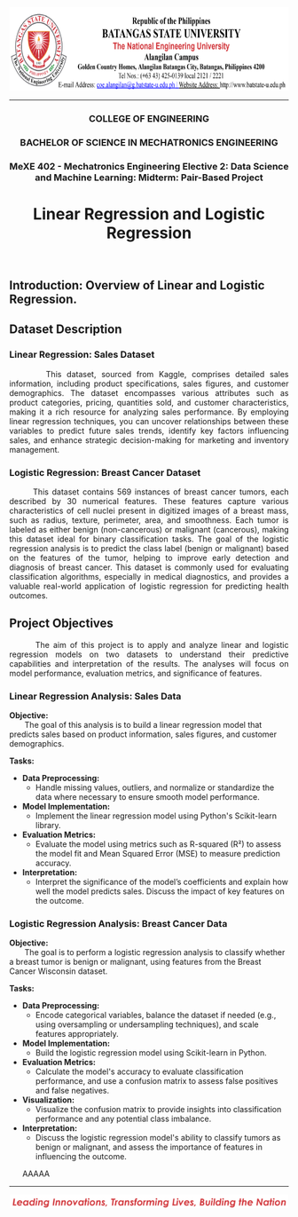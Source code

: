<p align="center">
  <img src=https://github.com/limwelwel/PICTURES-AND-GIF/blob/45690003adbaf80745de882b8ec46f450184efbc/midterm%20electives/1.png alt=Bsu style="height: 150px;">
  <hr>
<h3 align="center">COLLEGE OF ENGINEERING</h3>
<h3 align="center">BACHELOR OF SCIENCE IN MECHATRONICS ENGINEERING</h3>
<h3 align="center">MeXE 402 - Mechatronics Engineering Elective 2: Data Science and Machine Learning: Midterm: Pair-Based Project</h3>
<h1 align="center"> Linear Regression and Logistic Regression </h1> 
<br>

## Introduction: Overview of Linear and Logistic Regression.

## Dataset Description
### Linear Regression: Sales Dataset
<p align="justify">
&nbsp;&nbsp;&nbsp;&nbsp;&nbsp;&nbsp; This dataset, sourced from Kaggle, comprises detailed sales information, including product specifications, sales figures, and customer demographics. The dataset encompasses various attributes such as product categories, pricing, quantities sold, and customer characteristics, making it a rich resource for analyzing sales performance. By employing linear regression techniques, you can uncover relationships between these variables to predict future sales trends, identify key factors influencing sales, and enhance strategic decision-making for marketing and inventory management.

### Logistic Regression: Breast Cancer Dataset
<p align="justify">
&nbsp;&nbsp;&nbsp;&nbsp;&nbsp;&nbsp; This dataset contains 569 instances of breast cancer tumors, each described by 30 numerical features. These features capture various characteristics of cell nuclei present in digitized images of a breast mass, such as radius, texture, perimeter, area, and smoothness. Each tumor is labeled as either benign (non-cancerous) or malignant (cancerous), making this dataset ideal for binary classification tasks. The goal of the logistic regression analysis is to predict the class label (benign or malignant) based on the features of the tumor, helping to improve early detection and diagnosis of breast cancer.
This dataset is commonly used for evaluating classification algorithms, especially in medical diagnostics, and provides a valuable real-world application of logistic regression for predicting health outcomes.

## Project Objectives
<p align="justify"> 
&nbsp;&nbsp;&nbsp;&nbsp;&nbsp;&nbsp; The aim of this project is to apply and analyze linear and logistic regression models on two datasets to understand their predictive capabilities and interpretation of the results. The analyses will focus on model performance, evaluation metrics, and significance of features.

### Linear Regression Analysis: Sales Data
**Objective:**  
&nbsp;&nbsp;&nbsp;&nbsp;&nbsp;&nbsp; The goal of this analysis is to build a linear regression model that predicts sales based on product information, sales figures, and customer demographics.

**Tasks:**
- **Data Preprocessing:**  
   - Handle missing values, outliers, and normalize or standardize the data where necessary to ensure smooth model performance.
- **Model Implementation:**  
   - Implement the linear regression model using Python's Scikit-learn library.
- **Evaluation Metrics:**  
   - Evaluate the model using metrics such as R-squared (R²) to assess the model fit and Mean Squared Error (MSE) to measure prediction accuracy.
- **Interpretation:**  
   - Interpret the significance of the model’s coefficients and explain how well the model predicts sales. Discuss the impact of key features on the outcome.
 
### Logistic Regression Analysis: Breast Cancer Data
 **Objective:**  
&nbsp;&nbsp;&nbsp;&nbsp;&nbsp;&nbsp; The goal is to perform a logistic regression analysis to classify whether a breast tumor is benign or malignant, using features from the Breast Cancer Wisconsin dataset.

**Tasks:**
- **Data Preprocessing:**  
   - Encode categorical variables, balance the dataset if needed (e.g., using oversampling or undersampling techniques), and scale features appropriately.
- **Model Implementation:**  
   - Build the logistic regression model using Scikit-learn in Python.
- **Evaluation Metrics:**  
   - Calculate the model's accuracy to evaluate classification performance, and use a confusion matrix to assess false positives and false negatives.
- **Visualization:**  
   - Visualize the confusion matrix to provide insights into classification performance and any potential class imbalance.
- **Interpretation:**  
   - Discuss the logistic regression model's ability to classify tumors as benign or malignant, and assess the importance of features in influencing the outcome.



<p align="justify"> 
&nbsp;&nbsp;&nbsp;&nbsp;&nbsp;&nbsp;AAAAA



<hr>
<p align="center">
  <img src=https://github.com/limwelwel/PICTURES-AND-GIF/blob/45690003adbaf80745de882b8ec46f450184efbc/midterm%20electives/2.png alt=Bsu style="height: 25px;">
